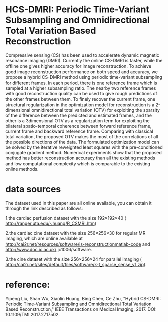 # HCS-DMRI: Periodic Time-Variant Subsampling and Omnidirectional Total Variation Based Reconstruction
Compressive sensing (CS) has been used to accelerate dynamic magnetic resonance imaging (DMRI). Currently the online CS-DMRI is faster, while the ofﬂine one gives higher accuracy for image reconstruction. To achieve good image reconstruction performance on both speed and accuracy, we propose a hybrid CS-DMRI method using periodic time-variant subsampling for different frames. In each period, there is one reference frame which is sampled at a higher subsampling ratio. The nearby two reference frames with good reconstruction quality can be used to give rough predictions of the other frames between them. To ﬁnely recover the current frame, one structural regularization in the optimization model for reconstruction is a 2-dimensional omnidirectional total variation (OTV) for exploiting the sparsity of the difference between the predicted and estimated frames, and the other is a 3dimensional OTV as a regularization term for exploiting the bilateral spatio-temporal coherence between forward reference frame, current frame and backward reference frame. Comparing with classical total variation, the proposed OTV makes the most of the correlations of all the possible directions of the data. The formulated optimization model can be solved by the iterative reweighted least squares with the pre-conditioned conjugate gradient method. Numerical experiments show that the proposed method has better reconstruction accuracy than all the existing methods and low computational complexity which is comparable to the existing online methods.

# data sources
The dataset used in this paper are all online available, you can obtain it through the link described as follows:

1.the cardiac perfusion dataset with the size 192×192×40 ( http://ranger.uta.edu/~huang/R_CSMRI.htm) 

2.the cardiac cine dataset with the size 256×256×30  for regular MR imaging, which are online available at http://cai2r.net/resources/software/ls-reconstructionmatlab-code and http://www.doc.ic.ac.uk/ jc1006/software.

3.the cine dataset with the size 256×256×24 for parallel imaging ( http://cai2r.net/sites/default/files/software/k-t_sparse_sense_v1.zip).


# reference:
Yipeng Liu, Shan Wu, Xiaolin Huang, Bing Chen, Ce Zhu, "Hybrid CS-DMRI: Periodic Time-Variant Subsampling and Omnidirectional	Total Variation Based Reconstruction," IEEE Transactions on Medical Imaging, 2017. DOI: 10.1109/TMI.2017.2717502.
